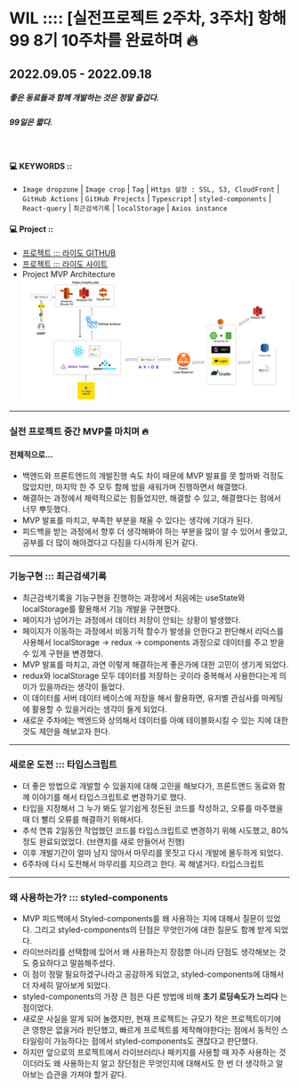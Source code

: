 # WIL :::: [실전프로젝트 2주차, 3주차] 항해99 8기 10주차를 완료하며 🔥

## 2022.09.05 - 2022.09.18

##### **_좋은 동료들과 함께 개발하는 것은 정말 즐겁다._**

##### **_99일은 짧다._**

<br />

#### 💻 KEYWORDS ::

- `Image dropzone` | `Image crop` | `Tag` | `Https 설정 : SSL, S3, CloudFront` | `GitHub Actions` | `GitHub Projects` | `Typescript` | `styled-components` | `React-query` | `최근검색기록` | `localStorage` | `Axios instance`

#### 💻 Project ::

- [프로젝트 ::: 라이도 GITHUB](https://github.com/project-raidho/raidho_FE/tree/dev)
- [프로젝트 ::: 라이도 사이트](https://raidho.site/)
- Project MVP Architecture
  <img src="https://github.com/YooJinRa/wil/blob/main/20220905-20220918/images/Architecture_MVP.png?raw=true" width="800px" />

---

### 실전 프로젝트 중간 MVP를 마치며 🔥

#### 전체적으로...

- 백엔드와 프론트엔드의 개발진행 속도 차이 때문에 MVP 발표를 못 할까봐 걱정도 많았지만, 마지막 한 주 모두 함께 밤을 새워가며 진행하면서 해결했다.
- 해결하는 과정에서 체력적으로는 힘들었지만, 해결할 수 있고, 해결했다는 점에서 너무 뿌듯했다.
- MVP 발표를 마치고, 부족한 부분을 채울 수 있다는 생각에 기대가 된다.
- 피드백을 받는 과정에서 향후 더 생각해봐야 하는 부분을 많이 알 수 있어서 좋았고, 공부를 더 많이 해야겠다고 다짐을 다시하게 된거 같다.

---

### 기능구현 ::: 최근검색기록

- 최근검색기록을 기능구현을 진행하는 과정에서 처음에는 useState와 localStorage를 활용해서 기능 개발을 구현했다.
- 페이지가 넘어가는 과정에서 데이터 저장이 안되는 상황이 발생했다.
- 페이지가 이동하는 과정에서 비동기적 함수가 발생을 안한다고 판단해서 리덕스를 사용해서 localStorage -> redux -> components 과정으로 데이터를 주고 받을 수 있게 구현을 변경했다.
- MVP 발표를 마치고, 과연 이렇게 해결하는게 좋은가에 대한 고민이 생기게 되었다.
- redux와 localStorage 모두 데이터를 저장하는 곳이라 중복해서 사용한다는게 의미가 있을까라는 생각이 들었다.
- 이 데이터를 서버 데이터 베이스에 저장을 해서 활용하면, 유저별 관심사를 마케팅에 활용할 수 있을거라는 생각이 들게 되었다.
- 새로운 주차에는 백엔드와 상의해서 데이터를 아예 테이블화시킬 수 있는 지에 대한 것도 제안을 해보고자 한다.

---

### 새로운 도전 ::: 타입스크립트

- 더 좋은 방법으로 개발할 수 있을지에 대해 고민을 해보다가, 프론트앤드 동료와 함께 이야기를 해서 타입스크립트로 변경하기로 했다.
- 타입을 지정해서 그 누가 봐도 알기쉽게 정돈된 코드를 작성하고, 오류를 마주했을 때 더 빨리 오류를 해결하기 위해서다.
- 추석 연휴 2일동안 작업했던 코드를 타입스크립트로 변경하기 위해 시도했고, 80%정도 완료되었었다. (브랜치를 새로 만들어서 진행)
- 이후 개발기간이 얼마 남지 않아서 마무리를 못짓고 다시 개발에 몰두하게 되었다.
- 6주차에 다시 도전해서 마무리를 지으려고 한다. 꼭 해낼거다. 타입스크립트

---

### 왜 사용하는가? ::: styled-components

- MVP 피드백에서 Styled-components를 왜 사용하는 지에 대해서 질문이 있었다. 그리고 styled-components의 단점은 무엇인가에 대한 질문도 함께 받게 되었다.
- 라이브러리를 선택함에 있어서 왜 사용하는지 장점뿐 아니라 단점도 생각해보는 것도 중요하다고 말씀해주셨다.
- 이 점이 정말 필요하겠구나라고 공감하게 되었고, styled-components에 대해서 더 자세히 알아보게 되었다.
- styled-components의 가장 큰 점은 다른 방법에 비해 **초기 로딩속도가 느리다** 는 점이었다.
- 새로운 사실을 알게 되어 놀랬지만, 현재 프로젝트는 규모가 작은 프로젝트이기에 큰 영향은 없을거라 판단했고, 빠르게 프로젝트를 제작해야한다는 점에서 동적인 스타일링이 가능하다는 점에서 styled-components도 괜찮다고 판단했다.
- 하지만 앞으로의 프로젝트에서 라이브러리나 패키지를 사용할 때 자주 사용하는 것이더라도 왜 사용하는지 알고 장단점은 무엇인지에 대해서도 한 번 더 생각하고 알아보는 습관을 가져야 할거 같다.
